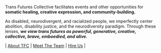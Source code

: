 Trans Futures Collective facilitates events and other opportunities for **somatic healing, creative expression, and community-building.**  

As disabled, neurodivergent, and racialized people, we imperfectly center abolition, disability justice, and the neurodiversity paradigm. Through these lenses, ***we view trans futures as powerful, generative, creative, collective, brave, emboedied, and alive.***

| [About TFC](public/about/index.html) | [Meet The Team](public/meet-team/index.html) | [Hire Us](public/hire-us/index.html) |